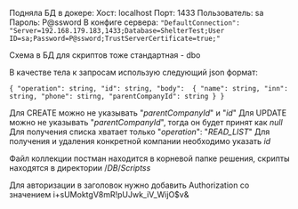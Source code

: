 Подняла БД в докере:
Хост: localhost
Порт: 1433
Пользователь: sa
Пароль: P@ssword
В конфиге сервера:
`"DefaultConnection": "Server=192.168.179.183,1433;Database=ShelterTest;User ID=sa;Password=P@ssword;TrustServerCertificate=true;"`

Схема в БД для скриптов тоже стандартная - dbo

В качестве тела к запросам использую следующий json формат:

`{
  "operation": string,
  "id": string,
  "body": 
  {
    "name": string,
    "inn": string,
    "phone": stirng,
    "parentCompanyId": string
  }
}`

Для CREATE можно не указывать "_parentCompanyId_" и "_id_"
Для UPDATE можно не указывать "_parentCompanyId_", тогда он будет принят как _null_
Для получения списка хватает только "_operation_": "_READ_LIST_"
Для получения и удаления конкретной компании необходимо указать _id_

Файл коллекции постман находится в корневой папке решения, скрипты находятся в директории /_DB_/_Scriptss_

Для авторизации в заголовок нужно добавить Authorization со значением i+sUMoktgV8mR!pUJwk_iV_WijO$v&

